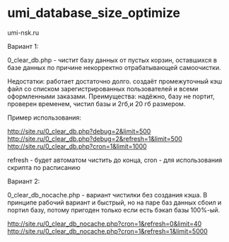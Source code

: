# umi_database_size_optimize

umi-nsk.ru

Вариант 1:

0_clear_db.php - чистит базу данных от пустых корзин, оставшихся в базе данных по причине некорректно отрабатывающей самоочистки.

Недостатки: работает достаточно долго. создаёт промежуточный кэш файл со списком зарегистрированных пользователей и всеми оформленными заказами.
Преимущества: надёжно, базу не портит, проверен временем, чистил базы и 2гб,и 20 гб размером.

Пример использования: 

http://site.ru/0_clear_db.php?debug=2&limit=500
http://site.ru/0_clear_db.php?debug=2&refresh=1&limit=500
http://site.ru/0_clear_db.php?cron=1&limit=1000

refresh - будет автоматом чистить до конца, cron - для использования скрипта по расписанию

Вариант 2:

0_clear_db_nocache.php - вариант чистилки без создания кэша. В принципе рабочий вариант и быстрый, но на паре баз данных сбоил  и портил базу, потому пригоден только если есть бэкап базы 100%-ый.

http://site.ru/0_clear_db_nocache.php?cron=1&refresh=0&limit=40
http://site.ru/0_clear_db_nocache.php?cron=1&refresh=1&limit=5000



